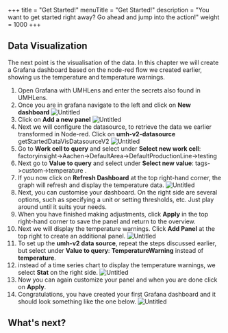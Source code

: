 +++
title = "Get Started!"
menuTitle = "Get Started!"
description = "You want to get started right away? Go ahead and jump into the action!"
weight = 1000
+++



## Data Visualization

The next point is the visualisation of the data. In this chapter we will create a Grafana dashboard based on the node-red flow we created earlier, showing us the temperature and temperature warnings.

1. Open Grafana with UMHLens and enter the secrets also found in UMHLens.
2. Once you are in grafana navigate to the left and click on **New dashboard**
   ![Untitled](/images/getStartedDataVisNewDashboard)
3. Click on **Add a new panel**
   ![Untitled](/images/getStartedDataVisNewPanel)
4. Next we will configure the datasource, to retrieve the data we earlier transformed in Node-red. Click on **umh-v2-datasource** getStartedDataVisDatasourceV2
   ![Untitled](/images/getStartedDataVisDatasourceV2)
5. Go to **Work cell to query** and select under **Select new work cell**: factoryinsight->Aachen->DefaultArea->DefaultProductionLine->testing
6. Next go to **Value to query** and select under **Select new value**: tags->custom->temperature .
7. If you now click on **Refresh Dashboard** at the top right-hand corner, the graph will refresh and display the temperature data.
   ![Untitled](/images/getStartedDataVisRefreshDashboard)
8. Next, you can customise your dashboard. On the right side are several options, such as specifying a unit or setting thresholds, etc. Just play around until it suits your needs.
9. When you have finished making adjustments, click **Apply** in the top right-hand corner to save the panel and return to the overview.
10. Next we will display the temperature warnings. Click **Add Panel** at the top right to create an additional panel.
    ![Untitled](/images/getStartedDataVisAddingNewPanel)
11. To set up the **umh-v2 data source**, repeat the steps discussed earlier, but select under **Value to query**:  **TemperatureWarning** instead of **temperature**.
12. instead of a time series chart to display the temperature warnings, we select **Stat** on the right side.
    ![Untitled](/images/getStartedDataVisStat)
13. Now you can again customize your panel and when you are done click on **Apply**.
14. Congratulations, you have created your first Grafana dashboard and it should look something like the one below.
    ![Untitled](/images/getStartedDataVisFinishedDashbaord)


## What's next?